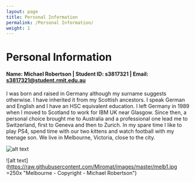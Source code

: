 ```yaml
---
layout: page
title: Personal Information
permalink: /Personal Information/
weight: 1
---
```


# **Personal Information**

#### **Name: Michael Robertson | Student ID: s3817321 | Email: s3817321@student.rmit.edu.au**

I was born and raised in Germany although my surname suggests otherwise. I have inherited it from my Scottish ancestors. I speak German and English and I have an HSC equivalent education. I left Germany in 1989 when I moved to Scotland to work for IBM UK near Glasgow. Since then, a personal choice brought me to Australia and a professional one lead me to Switzerland, first to Geneva and then to Zurich. In my spare time I like to play PS4, spend time with our two kittens and watch football with my teenage son. We live in Melbourne, Victoria, close to the city.


![alt text](https://raw.githubusercontent.com/Miromat/images/master/melb1.jpg "Melbourne - Copyright - Michael Robertson")


![alt text](https://raw.githubusercontent.com/Miromat/images/master/melb1.jpg =250x "Melbourne - Copyright - Michael Robertson")
